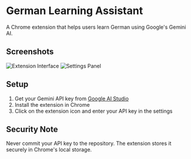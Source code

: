 # German Learning Assistant

A Chrome extension that helps users learn German using Google's Gemini AI.

## Screenshots

![Extension Interface](./images/screenshot1.png)
![Settings Panel](./images/screenshot2.png)

## Setup

1. Get your Gemini API key from [Google AI Studio](https://makersuite.google.com/app/apikey)
2. Install the extension in Chrome
3. Click on the extension icon and enter your API key in the settings

## Security Note

Never commit your API key to the repository. The extension stores it securely in Chrome's local storage.
